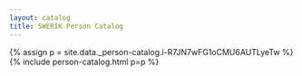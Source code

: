```yaml
---
layout: catalog
title: SWERIK Person Catalog
---
```

{% assign p = site.data._person-catalog.i-R7JN7wFG1oCMU6AUTLyeTw %}
{% include person-catalog.html p=p %}

